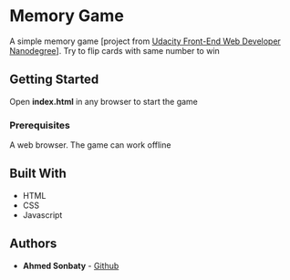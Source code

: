 # Memory Game

A simple memory game [project from [Udacity Front-End Web Developer Nanodegree](https://eg.udacity.com/course/front-end-web-developer-nanodegree--nd001)]. Try to flip cards with same number to win

## Getting Started

Open **index.html** in any browser to start the game

### Prerequisites

A web browser. The game can work offline

## Built With

* HTML
* CSS
* Javascript

## Authors

* **Ahmed Sonbaty** - [Github](https://github.com/mrez0)